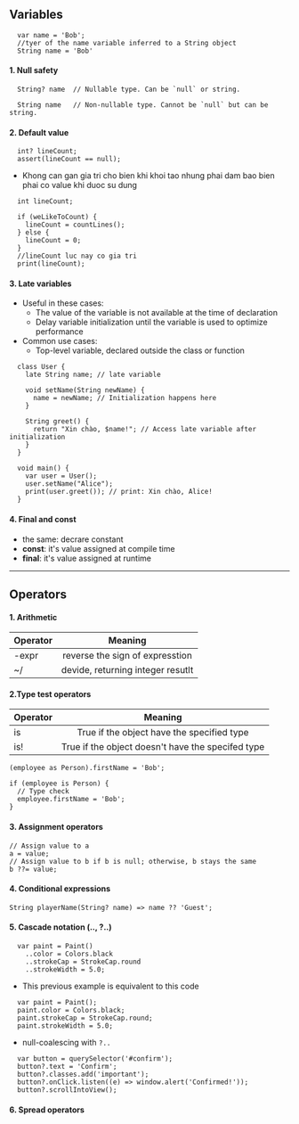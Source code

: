 ## Variables
```
  var name = 'Bob'; 
  //tyer of the name variable inferred to a String object
  String name = 'Bob'
```
#### 1. Null safety
```
  String? name  // Nullable type. Can be `null` or string.

  String name   // Non-nullable type. Cannot be `null` but can be string.
```
#### 2. Default value
```
  int? lineCount;
  assert(lineCount == null);
```
- Khong can gan gia tri cho bien khi khoi tao nhung phai dam bao bien phai co value khi duoc su dung
```
  int lineCount;

  if (weLikeToCount) {
    lineCount = countLines();
  } else {
    lineCount = 0;
  }
  //lineCount luc nay co gia tri
  print(lineCount);
```
#### 3. Late variables
- Useful in these cases:
  + The value of the variable is not available at the time of declaration
  + Delay variable initialization until the variable is used to optimize performance
- Common use cases:
  + Top-level variable, declared outside the class or function  
```
  class User {
    late String name; // late variable

    void setName(String newName) {
      name = newName; // Initialization happens here
    }

    String greet() {
      return "Xin chào, $name!"; // Access late variable after initialization
    }
  }

  void main() {
    var user = User();
    user.setName("Alice");
    print(user.greet()); // print: Xin chào, Alice!
  }
```  
#### 4. Final and const
- the same: decrare constant
- **const**: it's value assigned at compile time
- **final**: it's value assigned at runtime
___

## Operators
#### 1. Arithmetic
| Operator          | Meaning                           |
| :---------------- | :------------------------------:  |
| -expr             | reverse the sign of expresstion   |
| ~/                | devide, returning integer resutlt |
#### 2.Type test operators
| Operator          | Meaning                                           |
| :---------------- | :-----------------------------------------------: |
| is                | True if the object have the specified type        |
| is!               | True if the object doesn't have the specifed type |
```
(employee as Person).firstName = 'Bob';
```
```
if (employee is Person) {
  // Type check
  employee.firstName = 'Bob';
}
```
#### 3. Assignment operators
```
// Assign value to a
a = value;
// Assign value to b if b is null; otherwise, b stays the same
b ??= value;
```
#### 4. Conditional expressions
```
String playerName(String? name) => name ?? 'Guest';
```
#### 5. Cascade notation (.., ?..)
```
  var paint = Paint()
    ..color = Colors.black
    ..strokeCap = StrokeCap.round
    ..strokeWidth = 5.0;
```
- This previous example is equivalent to this code
```
  var paint = Paint();
  paint.color = Colors.black;
  paint.strokeCap = StrokeCap.round;
  paint.strokeWidth = 5.0;
```
- null-coalescing with `?..`
```
  var button = querySelector('#confirm');
  button?.text = 'Confirm';
  button?.classes.add('important');
  button?.onClick.listen((e) => window.alert('Confirmed!'));
  button?.scrollIntoView();
```
#### 6. Spread operators